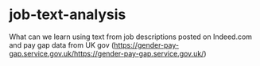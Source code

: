 # job-text-analysis
What can we learn using text from job descriptions posted on Indeed.com and pay gap data from UK gov (https://gender-pay-gap.service.gov.uk/https://gender-pay-gap.service.gov.uk/)
